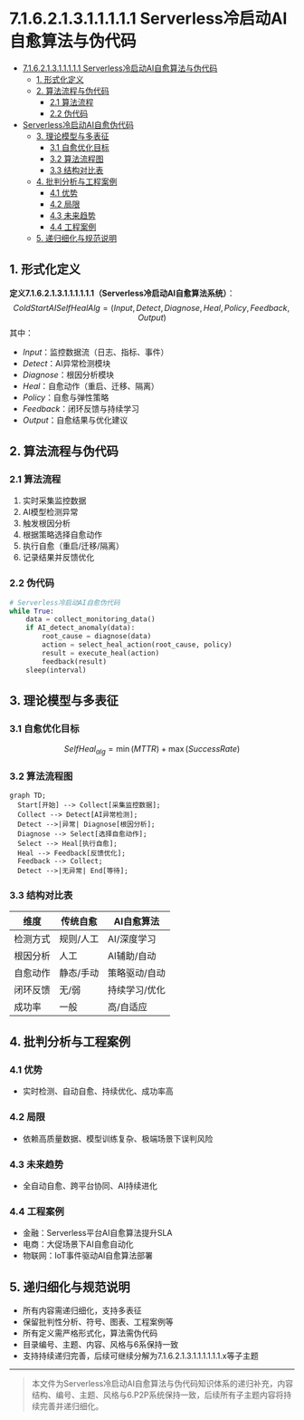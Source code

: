 # 7.1.6.2.1.3.1.1.1.1.1 Serverless冷启动AI自愈算法与伪代码


<!-- TOC START -->

- [7.1.6.2.1.3.1.1.1.1.1 Serverless冷启动AI自愈算法与伪代码](#71621311111-serverless冷启动ai自愈算法与伪代码)
  - [1. 形式化定义](#1-形式化定义)
  - [2. 算法流程与伪代码](#2-算法流程与伪代码)
    - [2.1 算法流程](#21-算法流程)
    - [2.2 伪代码](#22-伪代码)
- [Serverless冷启动AI自愈伪代码](#serverless冷启动ai自愈伪代码)
  - [3. 理论模型与多表征](#3-理论模型与多表征)
    - [3.1 自愈优化目标](#31-自愈优化目标)
    - [3.2 算法流程图](#32-算法流程图)
    - [3.3 结构对比表](#33-结构对比表)
  - [4. 批判分析与工程案例](#4-批判分析与工程案例)
    - [4.1 优势](#41-优势)
    - [4.2 局限](#42-局限)
    - [4.3 未来趋势](#43-未来趋势)
    - [4.4 工程案例](#44-工程案例)
  - [5. 递归细化与规范说明](#5-递归细化与规范说明)

<!-- TOC END -->

## 1. 形式化定义

**定义7.1.6.2.1.3.1.1.1.1.1.1（Serverless冷启动AI自愈算法系统）**：
$$
ColdStartAISelfHealAlg = (Input, Detect, Diagnose, Heal, Policy, Feedback, Output)
$$
其中：

- $Input$：监控数据流（日志、指标、事件）
- $Detect$：AI异常检测模块
- $Diagnose$：根因分析模块
- $Heal$：自愈动作（重启、迁移、隔离）
- $Policy$：自愈与弹性策略
- $Feedback$：闭环反馈与持续学习
- $Output$：自愈结果与优化建议

## 2. 算法流程与伪代码

### 2.1 算法流程

1. 实时采集监控数据
2. AI模型检测异常
3. 触发根因分析
4. 根据策略选择自愈动作
5. 执行自愈（重启/迁移/隔离）
6. 记录结果并反馈优化

### 2.2 伪代码

```python
# Serverless冷启动AI自愈伪代码
while True:
    data = collect_monitoring_data()
    if AI_detect_anomaly(data):
        root_cause = diagnose(data)
        action = select_heal_action(root_cause, policy)
        result = execute_heal(action)
        feedback(result)
    sleep(interval)
```

## 3. 理论模型与多表征

### 3.1 自愈优化目标

$$SelfHeal_{alg} = \min (MTTR) + \max (SuccessRate)$$

### 3.2 算法流程图

```mermaid
graph TD;
  Start[开始] --> Collect[采集监控数据];
  Collect --> Detect[AI异常检测];
  Detect -->|异常| Diagnose[根因分析];
  Diagnose --> Select[选择自愈动作];
  Select --> Heal[执行自愈];
  Heal --> Feedback[反馈优化];
  Feedback --> Collect;
  Detect -->|无异常| End[等待];
```

### 3.3 结构对比表

| 维度 | 传统自愈 | AI自愈算法 |
|------|----------|------------|
| 检测方式 | 规则/人工 | AI/深度学习 |
| 根因分析 | 人工 | AI辅助/自动 |
| 自愈动作 | 静态/手动 | 策略驱动/自动 |
| 闭环反馈 | 无/弱 | 持续学习/优化 |
| 成功率 | 一般 | 高/自适应 |

## 4. 批判分析与工程案例

### 4.1 优势

- 实时检测、自动自愈、持续优化、成功率高

### 4.2 局限

- 依赖高质量数据、模型训练复杂、极端场景下误判风险

### 4.3 未来趋势

- 全自动自愈、跨平台协同、AI持续进化

### 4.4 工程案例

- 金融：Serverless平台AI自愈算法提升SLA
- 电商：大促场景下AI自愈自动化
- 物联网：IoT事件驱动AI自愈算法部署

## 5. 递归细化与规范说明

- 所有内容需递归细化，支持多表征
- 保留批判性分析、符号、图表、工程案例等
- 所有定义需严格形式化，算法需伪代码
- 目录编号、主题、内容、风格与6系保持一致
- 支持持续递归完善，后续可继续分解为7.1.6.2.1.3.1.1.1.1.1.1.x等子主题

---
> 本文件为Serverless冷启动AI自愈算法与伪代码知识体系的递归补充，内容结构、编号、主题、风格与6.P2P系统保持一致，后续所有子主题内容将持续完善并递归细化。
